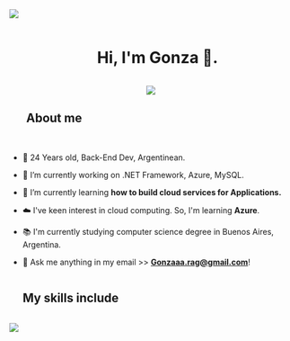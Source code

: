 <!--horizontal divider(gradiant)-->
<img src="https://user-images.githubusercontent.com/73097560/115834477-dbab4500-a447-11eb-908a-139a6edaec5c.gif">

<!--h1 without bottom border-->
<div id="user-content-toc">
  <ul align="center">
    <summary><h1 style="display: inline-block">Hi, I'm Gonza 👋.</h1></summary>
  </ul>
</div>

<!--Gif de bienvenida-->
<p align="center">
  <a href="https://github.com/DenverCoder1/readme-typing-svg"><img src="https://readme-typing-svg.herokuapp.com?font=Time+New+Roman&color=cyan&size=25&center=true&vCenter=true&width=600&height=100&lines=Coding+solutions+for+tomorrow’s+problems.;Self-taught+Back-End+Developer,;Computer+Science+Degree+Student,;Active+Learner,;Love+to+learn+new+technology;Buenos+Aires,+🇦🇷"></a>
</p>

<!--About me-->
## <img width ="25"><b> About me</b>
<br>


<!--Intro start-->
- 🧉  24 Years old, Back-End Dev, Argentinean.

- 🔭 I’m currently working on .NET Framework, Azure, MySQL.

- 🌱 I’m currently learning **how to build cloud services for Applications.**

- ☁️ I've keen interest in cloud computing. So, I'm learning **Azure**.

- 📚 I'm currently studying computer science degree in Buenos Aires, Argentina.

- 📝 Ask me anything in my email >> **Gonzaaa.rag@gmail.com**!
<!--Intro end-->

<!--h1 without bottom border-->
<div id="user-content-toc">
  <ul align="left">
    <summary><h2 style="display: inline-block" >My skills include</h2></summary>
  </ul>
</div>
<!--tech stack icons-->
<p align="left">
  <a href="https://skillicons.dev">
    <img src="https://skillicons.dev/icons?i=azure,cs,dotnet,java,eclipse,git,github,html,css,js,mysql,visualstudio,vscode,sublime&perline=14" />
  </a>
</p>
